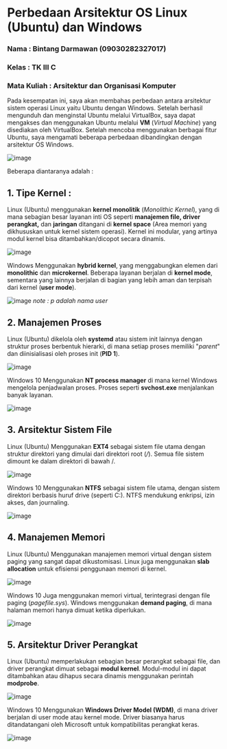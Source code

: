 # Perbedaan Arsitektur OS Linux (Ubuntu) dan Windows

### Nama : Bintang Darmawan (09030282327017)
### Kelas : TK III C
### Mata Kuliah : Arsitektur dan Organisasi Komputer

Pada kesempatan ini, saya akan membahas perbedaan antara arsitektur sistem operasi Linux yaitu Ubuntu dengan Windows. Setelah berhasil mengunduh dan menginstal Ubuntu melalui VirtualBox, saya dapat mengakses dan menggunakan Ubuntu melalui **VM** (*Virtual Machine*) yang disediakan oleh VirtualBox.
Setelah mencoba menggunakan berbagai fitur Ubuntu, saya mengamati beberapa perbedaan dibandingkan dengan arsitektur OS Windows.

![image](https://github.com/user-attachments/assets/5512bda1-d0ff-494c-bde1-1df7ce67751b)



Beberapa diantaranya adalah :

## 1. Tipe Kernel :

Linux (Ubuntu) menggunakan **kernel monolitik** (_Monolithic Kernel_), yang di mana sebagian besar layanan inti OS seperti **manajemen file, driver perangkat,** dan **jaringan** ditangani di **kernel space** (Area memori yang dikhususkan untuk kernel sistem operasi). Kernel ini modular, yang artinya modul kernel bisa ditambahkan/dicopot secara dinamis.

![image](https://github.com/user-attachments/assets/59a4c503-22a1-47b8-905f-353ca4beebf2)


Windows Menggunakan **hybrid kernel**, yang menggabungkan elemen dari **monolithic** dan **microkernel**. Beberapa layanan berjalan di **kernel mode**, sementara yang lainnya berjalan di bagian yang lebih aman dan terpisah dari kernel (**user mode**).

![image](https://github.com/user-attachments/assets/c0bb0b75-8f77-4866-8c34-1e3b1857116a)
_note : p adalah nama user_


## 2. Manajemen Proses

Linux (Ubuntu) dikelola oleh **systemd** atau sistem init lainnya dengan struktur proses berbentuk hierarki, di mana setiap proses memiliki "_parent_" dan diinisialisasi oleh proses init (**PID 1**).

![image](https://github.com/user-attachments/assets/ef75b38d-9e4b-40ae-a047-fdc37959865b)

Windows 10 Menggunakan **NT process manager** di mana kernel Windows mengelola penjadwalan proses. Proses seperti **svchost.exe** menjalankan banyak layanan.

![image](https://github.com/user-attachments/assets/a147957b-4ebc-49e4-ba3b-eb4d5ee66d30)


## 3. Arsitektur Sistem File

Linux (Ubuntu) Menggunakan **EXT4** sebagai sistem file utama dengan struktur direktori yang dimulai dari direktori root (_/_). Semua file sistem dimount ke dalam direktori di bawah /.

![image](https://github.com/user-attachments/assets/eef66e91-b2d8-48d4-9a95-36335bdbf6e6)

Windows 10 Menggunakan **NTFS** sebagai sistem file utama, dengan sistem direktori berbasis huruf drive (seperti C:\). NTFS mendukung enkripsi, izin akses, dan journaling.

![image](https://github.com/user-attachments/assets/47adf7f7-52b3-4469-93d2-8ed351c8a2bb)


## 4. Manajemen Memori

Linux (Ubuntu) Menggunakan manajemen memori virtual dengan sistem paging yang sangat dapat dikustomisasi. Linux juga menggunakan **slab allocation** untuk efisiensi penggunaan memori di kernel.

![image](https://github.com/user-attachments/assets/a9ee98b1-17ab-46fe-a2a3-c6732e75b471)

Windows 10 Juga menggunakan memori virtual, terintegrasi dengan file paging (_pagefile.sys_). Windows menggunakan **demand paging**, di mana halaman memori hanya dimuat ketika diperlukan.

![image](https://github.com/user-attachments/assets/8c5a2832-372f-4f5c-aa81-be043fd4ecc9)


## 5. Arsitektur Driver Perangkat

Linux (Ubuntu) memperlakukan sebagian besar perangkat sebagai file, dan driver perangkat dimuat sebagai **modul kernel**. Modul-modul ini dapat ditambahkan atau dihapus secara dinamis menggunakan perintah **modprobe**.

![image](https://github.com/user-attachments/assets/32793048-814e-4cb7-9ff9-05eac2263e3c)

Windows 10 Menggunakan **Windows Driver Model (WDM)**, di mana driver berjalan di user mode atau kernel mode. Driver biasanya harus ditandatangani oleh Microsoft untuk kompatibilitas perangkat keras.

![image](https://github.com/user-attachments/assets/27b55018-c49d-4400-ae5b-85f8668f7a04)

